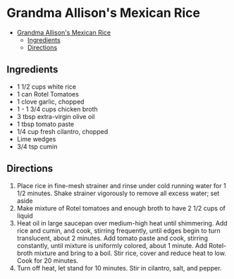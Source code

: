 # Grandma Allison's Mexican Rice

- [Grandma Allison's Mexican Rice](#grandma-allisons-mexican-rice)
  - [Ingredients](#ingredients)
  - [Directions](#directions)

## Ingredients

- 1 1/2 cups white rice
- 1 can Rotel Tomatoes
- 1 clove garlic, chopped
- 1 - 1 3/4 cups chicken broth
- 3 tbsp extra-virgin olive oil
- 1 tbsp tomato paste
- 1/4 cup fresh cilantro, chopped
- Lime wedges
- 3/4 tsp cumin

## Directions

1. Place rice in fine-mesh strainer and rinse under cold running water for 1 1/2 minutes. Shake strainer vigorously to remove all excess water; set aside
1. Make mixture of Rotel tomatoes and enough broth to have 2 1/2 cups of liquid
1. Heat oil in large saucepan over medium-high heat until shimmering. Add rice and cumin, and cook, stirring frequently, until edges begin to turn translucent, about 2 minutes. Add tomato paste and cook, stirring constantly, until mixture is uniformly colored, about 1 minute. Add Rotel-broth mixture and bring to a boil. Stir rice, cover and reduce heat to low. Cook for 20 minutes.
1. Turn off heat, let stand for 10 minutes. Stir in cilantro, salt, and pepper.
